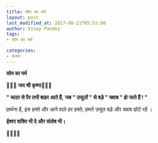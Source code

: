 ```yaml
---
title: सोम का मर्म
layout: post
last_modified_at: 2017-08-21T05:52:00
author: Vinay Pandey
tags:
- सोम का मर्म

categories:
- मध्यम
---
```

**सोम का मर्म**


🌹🙏🏻 **जय श्री कृष्णा**🙏🏻🌹

**" चादर से पैर तभी बाहर आते हैं,**
**जब " उसूलों " से बड़े " ख्वाब " हो जाते हैं ! "**

प्रार्थना है, इस हफ्ते और 
आने वाले हर हफ्ते,
हमारे उसूल बड़े और
ख्वाब छोटे रहें । 

**ईश्वर शक्ति भी दे**
**और संतोष भी।**

🙏🌷🌷🙏


